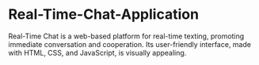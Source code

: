 # Real-Time-Chat-Application
Real-Time Chat is a web-based platform for real-time texting, promoting immediate conversation and cooperation. Its user-friendly interface, made with HTML, CSS, and JavaScript, is visually appealing.
